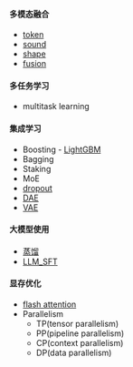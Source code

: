#### 多模态融合
- [token](Multimodality_Fusion/token_modality.md)
- [sound](Multimodality_Fusion/sound_modality.md)
- [shape](Multimodality_Fusion/shape_modality.md)
- [fusion](Multimodality_Fusion/modality_fusion.md)

#### 多任务学习
- multitask learning


#### 集成学习
- Boosting
      - [LightGBM](Ensemble/Ensemble/Boosting/lightgbm.md)
- Bagging
- Staking
- MoE
- [dropout](AutoEncoder/Dropout/dropout.md)
- [DAE](AutoEncoder/DAE/dae.md)
- [VAE](AutoEncoder/VAE/vae.md)

#### 大模型使用
- [蒸馏](LLM_Extend/distillation/distillation.md)
- [LLM_SFT](LLM_Extend/LLM_SFT/LLM_SFT.md)

#### 显存优化
- [flash attention](Memory_Saving/Flash_Attention/FlashAttention.md)
- Parallelism
    - TP(tensor parallelism)
    - PP(pipeline parallelism)
    - CP(context parallelism)
    - DP(data parallelism)